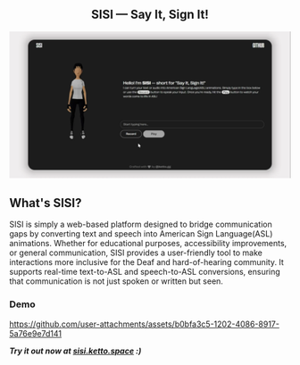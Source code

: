 <div align="center">
  <h2 align="center">SISI — Say It, Sign It!</h2>
  <a href="https://github.com/kettogg/signbot">
    <img src=".github/sisi_alt_gh.png" alt="Logo">
  </a>
</div>
 
## What's SISI?
SISI is simply a web-based platform designed to bridge communication gaps by converting text and speech into American Sign Language(ASL) animations. Whether for educational purposes, accessibility improvements, or general communication, SISI provides a user-friendly tool to make interactions more inclusive for the Deaf and hard-of-hearing community. It supports real-time text-to-ASL and speech-to-ASL conversions, ensuring that communication is not just spoken or written but seen.

### Demo
https://github.com/user-attachments/assets/b0bfa3c5-1202-4086-8917-5a76e9e7d141

**_Try it out now at <a href="https://sisi.ketto.space">sisi.ketto.space</a> :)_**
